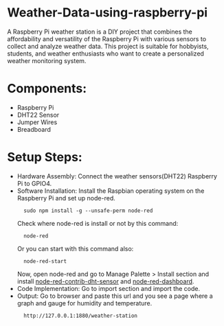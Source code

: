 # Weather-Data-using-raspberry-pi
A Raspberry Pi weather station is a DIY project that combines the affordability and versatility of the Raspberry Pi with various sensors to collect and analyze weather data. This project is suitable for hobbyists, students, and weather enthusiasts who want to create a personalized weather monitoring system.

# Components:
- Raspberry Pi
- DHT22 Sensor
- Jumper Wires
- Breadboard


# Setup Steps:
- Hardware Assembly: Connect the weather sensors(DHT22) Raspberry Pi to GPIO4.
- Software Installation: Install the Raspbian operating system on the Raspberry Pi and set up node-red.
  ```
    sudo npm install -g --unsafe-perm node-red
  ```
  Check where node-red is install or not by this command:
  ```
    node-red
  ```
  Or you can start with this command also:
  ```
    node-red-start
  ```
  Now, open node-red and go to Manage Palette > Install section and install [node-red-contrib-dht-sensor](https://flows.nodered.org/node/node-red-contrib-dht-sensor) and [node-red-dashboard](https://flows.nodered.org/node/node-red-dashboard). 
- Code Implementation: Go to import section and import the code.
- Output: Go to browser and paste this url and you see a page where a graph and gauge for humidity and temperature.
  ```
    http://127.0.0.1:1880/weather-station
  ```
   
